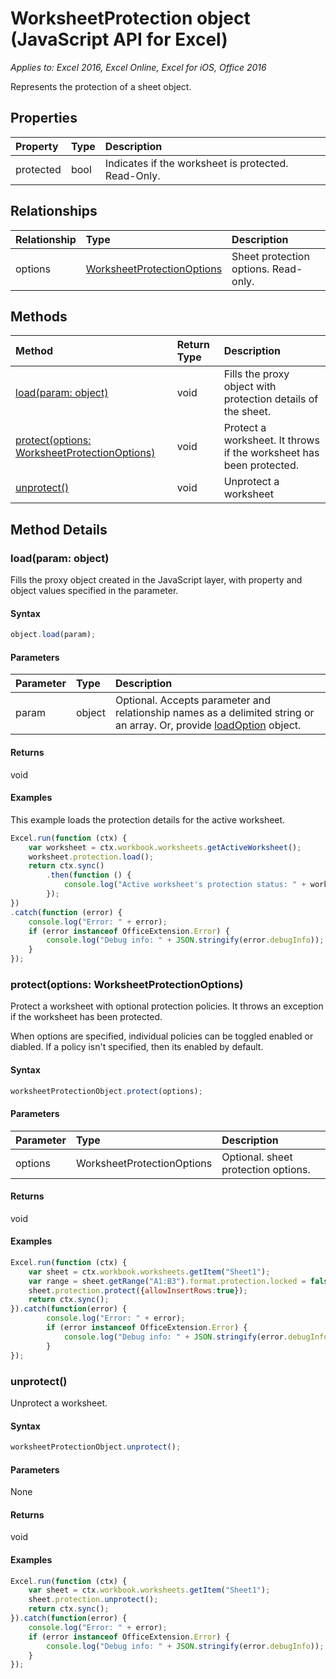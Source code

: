 # WorksheetProtection object (JavaScript API for Excel)

_Applies to: Excel 2016, Excel Online, Excel for iOS, Office 2016_

Represents the protection of a sheet object.

## Properties

| Property	   | Type	|Description
|:---------------|:--------|:----------|
|protected|bool|Indicates if the worksheet is protected. Read-Only.|

## Relationships
| Relationship | Type	|Description|
|:---------------|:--------|:----------|
|options|[WorksheetProtectionOptions](worksheetprotectionoptions.md)|Sheet protection options. Read-only.|

## Methods

| Method		   | Return Type	|Description|
|:---------------|:--------|:----------|
|[load(param: object)](#loadparam-object)|void|Fills the proxy object with protection details of the sheet.|
|[protect(options: WorksheetProtectionOptions)](#protectoptions-worksheetprotectionoption)|void|Protect a worksheet. It throws if the worksheet has been protected.|
|[unprotect()](#unprotect)|void|Unprotect a worksheet|

## Method Details


### load(param: object)
Fills the proxy object created in the JavaScript layer, with property and object values specified in the parameter.

#### Syntax
```js
object.load(param);
```

#### Parameters
| Parameter	   | Type	|Description|
|:---------------|:--------|:----------|
|param|object|Optional. Accepts parameter and relationship names as a delimited string or an array. Or, provide [loadOption](loadoption.md) object.|

#### Returns
void

#### Examples
This example loads the protection details for the active worksheet.
```js
Excel.run(function (ctx) {
    var worksheet = ctx.workbook.worksheets.getActiveWorksheet();
    worksheet.protection.load();            
    return ctx.sync()
        .then(function () {
            console.log("Active worksheet's protection status: " + worksheet.protection.protected);
        });
})
.catch(function (error) {
    console.log("Error: " + error);
    if (error instanceof OfficeExtension.Error) {
        console.log("Debug info: " + JSON.stringify(error.debugInfo));
    }
});
```

### protect(options: WorksheetProtectionOptions)
Protect a worksheet with optional protection policies. It throws an exception if the worksheet has been protected. 

When options are specified, individual policies can be toggled enabled or diabled. If a policy isn't specified, then its enabled by default. 

#### Syntax
```js
worksheetProtectionObject.protect(options);
```

#### Parameters
| Parameter	   | Type	|Description|
|:---------------|:--------|:----------|
|options|WorksheetProtectionOptions|Optional. sheet protection options.|


#### Returns
void

#### Examples
```js
Excel.run(function (ctx) { 
	var sheet = ctx.workbook.worksheets.getItem("Sheet1");
	var range = sheet.getRange("A1:B3").format.protection.locked = false;
	sheet.protection.protect({allowInsertRows:true});
	return ctx.sync(); 
}).catch(function(error) {
		console.log("Error: " + error);
		if (error instanceof OfficeExtension.Error) {
			console.log("Debug info: " + JSON.stringify(error.debugInfo));
		}
});

```
### unprotect()
Unprotect a worksheet. 

#### Syntax
```js
worksheetProtectionObject.unprotect();
```

#### Parameters
None

#### Returns
void

#### Examples
```js
Excel.run(function (ctx) { 
	var sheet = ctx.workbook.worksheets.getItem("Sheet1");	
	sheet.protection.unprotect();
	return ctx.sync(); 
}).catch(function(error) {
    console.log("Error: " + error);
    if (error instanceof OfficeExtension.Error) {
        console.log("Debug info: " + JSON.stringify(error.debugInfo));
    }
});
```